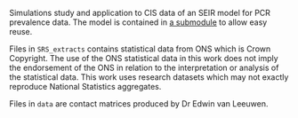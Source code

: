Simulations study and application to CIS data of an SEIR model for PCR prevalence data.
The model is contained in [a submodule](https://github.com/joshuablake/covid19-seir) to allow easy reuse.

Files in `SRS_extracts` contains statistical data from ONS which is Crown Copyright. The use of the ONS statistical data in this work does not imply the endorsement of the ONS in relation to the interpretation or analysis of the statistical data. This work uses research datasets which may not exactly reproduce National Statistics aggregates.

Files in `data` are contact matrices produced by Dr Edwin van Leeuwen. 